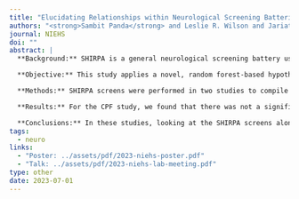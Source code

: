 ```yaml
---
title: "Elucidating Relationships within Neurological Screening Batteries via Random Forest-Based Hypothesis Testing"
authors: "<strong>Sambit Panda</strong> and Leslie R. Wilson and Jariatu Stallone and Dalisa Kendricks and Korey Stevanovic and Jesse D. Cushman"
journal: NIEHS
doi: ""
abstract: |
  **Background:** SHIRPA is a general neurological screening battery used to quantify behavioral and functional deficits within mice. It consists of up to 40 tests, with multiple screens of increasing complexity and specialization. Analyzing these data are challenging due their quantity and complexity, and existing approaches can make inappropriate assumptions or fail to decipher underlying relationships between groups.

  **Objective:** This study applies a novel, random forest-based hypothesis test to jointly analyze SHIRPA screens and empirically rank each screen within two mouse studies where neurological functions were disrupted.

  **Methods:** SHIRPA screens were performed in two studies to compile datasets: (1) mice were dosed with 5 mg/kg chlorpyrifos (CPF), which is a banned organophosphate pesticide linked to neurological, developmental, and autoimmune disorders and (2) L141F*Smchd1 mouse line that models Arhinia, or absent nose (SMCHD1). Hypothesis testing was performed using kernel mean embedding random forest (KMERF), and further testing using KMERF testing was done on an open-field battery separately and jointly with the other SHIRPA screens.

  **Results:** For the CPF study, we found that there was not a significant difference between the dosed and wild type mice when consider just the SHIRPA screens, likely due to the small sample size of the experiment. When evaluating the open field test with and without the other SHIRPA screens, this difference becomes significant. We showed that locomotor activity and average grip strength were the most important tests when looking just at the SHIRPA screens, but open field results indicate that motor related tests were significantly more important than any other SHIRPA screen. For the SMCHD1 study, the same analysis revealed that the homomorph mice were driving the significance in the test. Once again, the model determined that feature locomotor activity and average grip strength were driving that difference the most.

  **Conclusions:** In these studies, looking at the SHIRPA screens alone seem to be a good metric to determine differences between groups, and significant differences exist in all groups studied. KMERF discovered novel behavioral features in the open field results that had previously been ignored. This preliminary study shows the utility of machine-learning approaches like KMERF to find underlying dependencies that conventional approaches cannot, and how we can apply these methods to improve current neurological screening batteries.
tags:
  - neuro
links:
  - "Poster: ../assets/pdf/2023-niehs-poster.pdf"
  - "Talk: ../assets/pdf/2023-niehs-lab-meeting.pdf"
type: other
date: 2023-07-01
---
```

